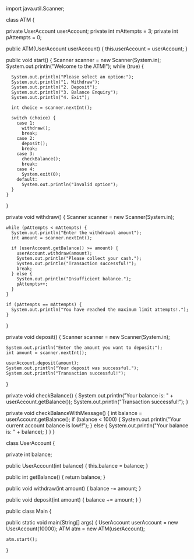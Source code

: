 import java.util.Scanner;

 class ATM {
  
  private UserAccount userAccount;
  private int mAttempts = 3;
  private int pAttempts = 0;

  public ATM(UserAccount userAccount) {
    this.userAccount = userAccount;
  }

  public void start() {
    Scanner scanner = new Scanner(System.in);
System.out.println("Welcome to the ATM!");
    while (true) {
      
      System.out.println("Please select an option:");
      System.out.println("1. Withdraw");
      System.out.println("2. Deposit");
      System.out.println("3. Balance Enquiry");
      System.out.println("4. Exit");

      int choice = scanner.nextInt();

      switch (choice) {
        case 1:
          withdraw();
          break;
        case 2:
          deposit();
          break;
        case 3:
          checkBalance();
          break;
        case 4:
          System.exit(0);
        default:
          System.out.println("Invalid option");
      }
    }
  }

  private void withdraw() {
    Scanner scanner = new Scanner(System.in);
   
   

    while (pAttempts < mAttempts) {
      System.out.println("Enter the withdrawal amount");
      int amount = scanner.nextInt();

      if (userAccount.getBalance() >= amount) {
        userAccount.withdraw(amount);
        System.out.println("Please collect your cash.");
        System.out.println("Transaction successful!");
        break; 
      } else {
        System.out.println("Insufficient balance.");
        pAttempts++;
      }
    }

    if (pAttempts == mAttempts) {
      System.out.println("You have reached the maximum limit attempts!.");
    }
  }

  private void deposit() {
    Scanner scanner = new Scanner(System.in);

    System.out.println("Enter the amount you want to deposit:");
    int amount = scanner.nextInt();

    userAccount.deposit(amount);
    System.out.println("Your deposit was successful.");
    System.out.println("Transaction successful!");
  }

  private void checkBalance() {
    System.out.println("Your balance is: " + userAccount.getBalance());
    System.out.println("Transaction successful!");
  }
  
  private void checkBalanceWithMessage() {
    int balance = userAccount.getBalance();
    if (balance < 1000) {
      System.out.println("Your current account balance is low!!");
    } else {
      System.out.println("Your balance is: " + balance);
    }
  }
}


 class UserAccount {
  
  private int balance;
  
  public UserAccount(int balance) {
    this.balance = balance;
  }
  
  public int getBalance() {
    return balance;
  }
  
  public void withdraw(int amount) {
    balance -= amount;
  }
  
  public void deposit(int amount) {
    balance += amount;
  }
}


public class Main {
  
  public static void main(String[] args) {
    UserAccount userAccount = new UserAccount(10000);
    ATM atm = new ATM(userAccount);
    
    atm.start();
  }
